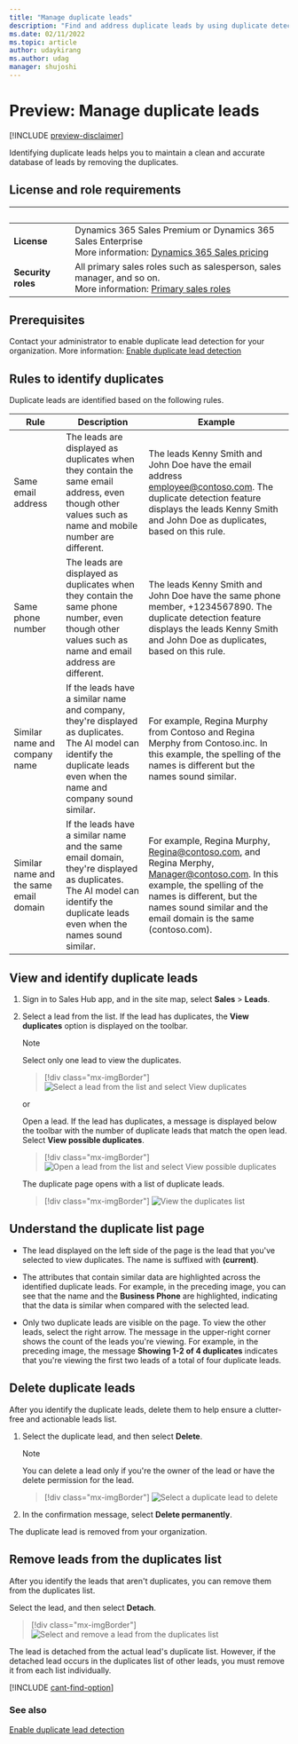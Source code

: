 ```yaml
---
title: "Manage duplicate leads"
description: "Find and address duplicate leads by using duplicate detection in Dynamics 365 Sales."
ms.date: 02/11/2022
ms.topic: article
author: udaykirang
ms.author: udag
manager: shujoshi
---
```


# Preview: Manage duplicate leads

[!INCLUDE [preview-disclaimer](../includes/preview-disclaimer.md)] 

Identifying duplicate leads helps you to maintain a clean and accurate database of leads by removing the duplicates.

## License and role requirements
| &nbsp; | &nbsp; |  
|-----------------------|---------|
| **License** | Dynamics 365 Sales Premium or Dynamics 365 Sales Enterprise  <br>More information: [Dynamics 365 Sales pricing](https://dynamics.microsoft.com/sales/pricing/) |
| **Security roles** | All primary sales roles such as salesperson, sales manager, and so on.<br>  More information: [Primary sales roles](security-roles-for-sales.md#primary-sales-roles)|


## Prerequisites

Contact your administrator to enable duplicate lead detection for your organization. More information: [Enable duplicate lead detection](enable-duplicate-lead-detection.md)

## Rules to identify duplicates

Duplicate leads are identified based on the following rules.

| Rule | Description | Example |
|------|-------------|---------|
| Same email address | The leads are displayed as duplicates when they contain the same email address, even though other values such as name and mobile number are different. | The leads Kenny Smith and John Doe have the email address employee@contoso.com. The duplicate detection feature displays the leads Kenny Smith and John Doe as duplicates, based on this rule. |
| Same phone number | The leads are displayed as duplicates when they contain the same phone number, even though other values such as name and email address are different. | The leads Kenny Smith and John Doe have the same phone member, +1234567890. The duplicate detection feature displays the leads Kenny Smith and John Doe as duplicates, based on this rule. |
| Similar name and company name | If the leads have a similar name and company, they're displayed as duplicates. The AI model can identify the duplicate leads even when the name and company sound similar. | For example, Regina Murphy from Contoso and Regina Merphy from Contoso.inc. In this example, the spelling of the names is different but the names sound similar. |
| Similar name and the same email domain | If the leads have a similar name and the same email domain, they're displayed as duplicates. The AI model can identify the duplicate leads even when the names sound similar. | For example, Regina Murphy, Regina@contoso.com, and Regina Merphy, Manager@contoso.com. In this example, the spelling of the names is different, but the names sound similar and the email domain is the same (contoso.com). |
 
## View and identify duplicate leads

1.	Sign in to Sales Hub app, and in the site map, select **Sales** > **Leads**.    
     
2.	Select a lead from the list. If the lead has duplicates, the **View duplicates** option is displayed on the toolbar.

    >[!NOTE]
    >Select only one lead to view the duplicates. 

    >[!div class="mx-imgBorder"]
    >![Select a lead from the list and select View duplicates](media/lead-duplicate-detection-select-lead.png "Select a lead from the list and select View duplicates")    
 
    or
    
    Open a lead. If the lead has duplicates, a message is displayed below the toolbar with the number of duplicate leads that match the open lead. Select **View possible duplicates**.

    >[!div class="mx-imgBorder"]
    >![Open a lead from the list and select View possible duplicates](media/lead-duplicate-detection-open-lead.png "Open a lead from the list and select View possible duplicates")    

    The duplicate page opens with a list of duplicate leads.

    >[!div class="mx-imgBorder"]
    >![View the duplicates list](media/lead-duplicate-detection-duplicate-list.png "View the duplicates list")    


## Understand the duplicate list page

- The lead displayed on the left side of the page is the lead that you've selected to view duplicates. The name is suffixed with **(current)**.

- The attributes that contain similar data are highlighted across the identified duplicate leads. For example, in the preceding image, you can see that the name and the **Business Phone** are highlighted, indicating that the data is similar when compared with the selected lead.

- Only two duplicate leads are visible on the page. To view the other leads, select the right arrow. The message in the upper-right corner shows the count of the leads you're viewing. For example, in the preceding image, the message **Showing 1-2 of 4 duplicates** indicates that you're viewing the first two leads of a total of four duplicate leads.

## Delete duplicate leads

After you identify the duplicate leads, delete them to help ensure a clutter-free and actionable leads list.

1.	Select the duplicate lead, and then select **Delete**. 

    >[!NOTE] 
    >You can delete a lead only if you're the owner of the lead or have the delete permission for the lead.

    >[!div class="mx-imgBorder"]
    >![Select a duplicate lead to delete](media/lead-duplicate-detection-select-duplicate-lead.png "Select a duplicate lead to delete") 
 
2.	In the confirmation message, select **Delete permanently**.

The duplicate lead is removed from your organization.

## Remove leads from the duplicates list

After you identify the leads that aren't duplicates, you can remove them from the duplicates list.

Select the lead, and then select **Detach**. 
 
>[!div class="mx-imgBorder"]
>![Select and remove a lead from the duplicates list](media/lead-duplicate-detection-select-duplicate-lead-remove.png "Select and remove a lead from the duplicates list")   

The lead is detached from the actual lead's duplicate list. However, if the detached lead occurs in the duplicates list of other leads, you must remove it from each list individually.

[!INCLUDE [cant-find-option](../includes/cant-find-option.md)]

### See also

[Enable duplicate lead detection](enable-duplicate-lead-detection.md)

